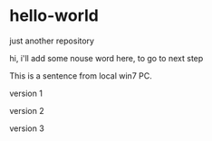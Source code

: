 # hello-world
just another repository

hi, i'll add some nouse word here, to go to next step

This is a sentence from local win7 PC.

version 1

version 2

version 3